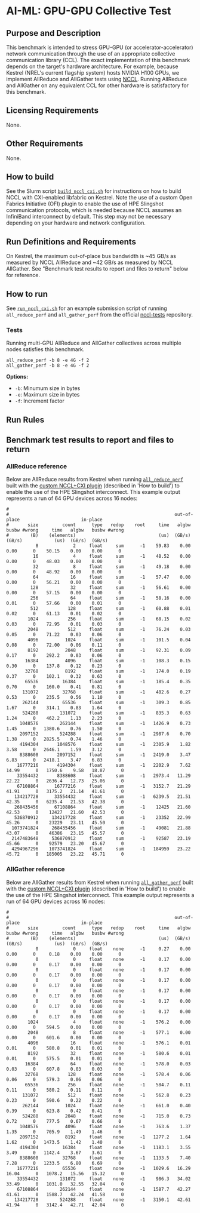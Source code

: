 # AI-ML: GPU-GPU Collective Test

## Purpose and Description

This benchmark is intended to stress GPU-GPU (or accelerator-accelerator) network communication through the use of an appropriate collective communication library (CCL). The exact implementation of this benchmark depends on the target's hardware architecture. For example, because Kestrel (NREL's current flagship system) hosts NVIDIA H100 GPUs, we implement AllReduce and AllGather tests using [NCCL](https://developer.nvidia.com/nccl). Running AllReduce and AllGather on any equivalent CCL for other hardware is satisfactory for this benchmark.

## Licensing Requirements

None.

## Other Requirements

None.

## How to build

See the Slurm script [`build_nccl_cxi.sh`](./build_nccl_cxi.sh) for instructions on how to build NCCL with CXI-enabled libfabric on Kestrel. Note the use of a custom Open Fabrics Initiative (OFI) plugin to enable the use of HPE Slingshot communication protocols, which is needed because NCCL assumes an InfiniBand interconnect by default. This step may not be necessary depending on your hardware and network configuration.

## Run Definitions and Requirements

On Kestrel, the maximum out-of-place bus bandwidth is ~45 GB/s as measured by NCCL AllReduce and ~42 GB/s as measured by NCCL AllGather. See "Benchmark test results to report and files to return" below for reference.

## How to run

See [`run_nccl_cxi.sh`](./run_nccl_cxi.sh) for an example submission script of running `all_reduce_perf` and `all_gather_perf` from the official [nccl-tests](https://github.com/NVIDIA/nccl-tests/tree/master) repository.

### Tests

Running multi-GPU AllReduce and AllGather collectives across multiple nodes satisfies this benchmark.

```
all_reduce_perf -b 8 -e 4G -f 2
all_gather_perf -b 8 -e 4G -f 2
```

**Options:**
- `-b`: Minumum size in bytes
- `-e`: Maximum size in bytes
- `-f`: Increment factor


## Run Rules


## Benchmark test results to report and files to return

### AllReduce reference
Below are AllReduce results from Kestrel when running [`all_reduce_perf`](https://github.com/NVIDIA/nccl-tests/tree/master) built with the [custom NCCL+CXI plugin](https://github.com/NERSC/nccl-ofi-plugin) (described in 'How to build') to enable the use of the HPE Slingshot interconnect. This example output represents a run of 64 GPU devices across 16 nodes:

```
#
#                                                              out-of-place                       in-place
#       size         count      type   redop    root     time   algbw   busbw #wrong     time   algbw   busbw #wrong
#        (B)    (elements)                               (us)  (GB/s)  (GB/s)            (us)  (GB/s)  (GB/s)
           8             2     float     sum      -1    59.83    0.00    0.00      0    50.15    0.00    0.00      0
          16             4     float     sum      -1    48.52    0.00    0.00      0    48.03    0.00    0.00      0
          32             8     float     sum      -1    49.18    0.00    0.00      0    48.92    0.00    0.00      0
          64            16     float     sum      -1    57.47    0.00    0.00      0    56.21    0.00    0.00      0
         128            32     float     sum      -1    56.61    0.00    0.00      0    57.15    0.00    0.00      0
         256            64     float     sum      -1    58.16    0.00    0.01      0    57.66    0.00    0.01      0
         512           128     float     sum      -1    60.88    0.01    0.02      0    61.13    0.01    0.02      0
        1024           256     float     sum      -1    68.15    0.02    0.03      0    72.95    0.01    0.03      0
        2048           512     float     sum      -1    76.24    0.03    0.05      0    71.22    0.03    0.06      0
        4096          1024     float     sum      -1    101.5    0.04    0.08      0    72.00    0.06    0.11      0
        8192          2048     float     sum      -1    92.31    0.09    0.17      0    292.2    0.03    0.06      0
       16384          4096     float     sum      -1    108.3    0.15    0.30      0    137.8    0.12    0.23      0
       32768          8192     float     sum      -1    174.0    0.19    0.37      0    102.1    0.32    0.63      0
       65536         16384     float     sum      -1    185.4    0.35    0.70      0    160.0    0.41    0.81      0
      131072         32768     float     sum      -1    482.6    0.27    0.53      0    235.5    0.56    1.10      0
      262144         65536     float     sum      -1    309.3    0.85    1.67      0    314.1    0.83    1.64      0
      524288        131072     float     sum      -1    835.3    0.63    1.24      0    462.2    1.13    2.23      0
     1048576        262144     float     sum      -1   1426.9    0.73    1.45      0   1380.6    0.76    1.50      0
     2097152        524288     float     sum      -1   2987.6    0.70    1.38      0   2825.5    0.74    1.46      0
     4194304       1048576     float     sum      -1   2305.9    1.82    3.58      0   2646.1    1.59    3.12      0
     8388608       2097152     float     sum      -1   2419.0    3.47    6.83      0   2418.1    3.47    6.83      0
    16777216       4194304     float     sum      -1   2202.9    7.62   14.99      0   1750.6    9.58   18.87      0
    33554432       8388608     float     sum      -1   2973.4   11.29   22.22      0   2636.4   12.73   25.06      0
    67108864      16777216     float     sum      -1   3152.7   21.29   41.91      0   3175.2   21.14   41.61      0
   134217728      33554432     float     sum      -1   6239.5   21.51   42.35      0   6235.4   21.53   42.38      0
   268435456      67108864     float     sum      -1    12425   21.60   42.53      0    12427   21.60   42.53      0
   536870912     134217728     float     sum      -1    23352   22.99   45.26      0    23229   23.11   45.50      0
  1073741824     268435456     float     sum      -1    49081   21.88   43.07      0    46386   23.15   45.57      0
  2147483648     536870912     float     sum      -1    92587   23.19   45.66      0    92579   23.20   45.67      0
  4294967296    1073741824     float     sum      -1   184959   23.22   45.72      0   185005   23.22   45.71      0
```

### AllGather reference

Below are AllGather results from Kestrel when running [`all_gather_perf`](https://github.com/NVIDIA/nccl-tests/tree/master) built with the [custom NCCL+CXI plugin](https://github.com/NERSC/nccl-ofi-plugin) (described in 'How to build') to enable the use of the HPE Slingshot interconnect. This example output represents a run of 64 GPU devices across 16 nodes:

```
#
#                                                              out-of-place                       in-place
#       size         count      type   redop    root     time   algbw   busbw #wrong     time   algbw   busbw #wrong
#        (B)    (elements)                               (us)  (GB/s)  (GB/s)            (us)  (GB/s)  (GB/s)
           0             0     float    none      -1     0.27    0.00    0.00      0     0.18    0.00    0.00      0
           0             0     float    none      -1     0.17    0.00    0.00      0     0.17    0.00    0.00      0
           0             0     float    none      -1     0.17    0.00    0.00      0     0.17    0.00    0.00      0
           0             0     float    none      -1     0.17    0.00    0.00      0     0.17    0.00    0.00      0
           0             0     float    none      -1     0.17    0.00    0.00      0     0.17    0.00    0.00      0
           0             0     float    none      -1     0.17    0.00    0.00      0     0.17    0.00    0.00      0
           0             0     float    none      -1     0.17    0.00    0.00      0     0.17    0.00    0.00      0
        1024             4     float    none      -1    576.2    0.00    0.00      0    594.5    0.00    0.00      0
        2048             8     float    none      -1    577.1    0.00    0.00      0    601.6    0.00    0.00      0
        4096            16     float    none      -1    576.1    0.01    0.01      0    580.8    0.01    0.01      0
        8192            32     float    none      -1    580.6    0.01    0.01      0    575.5    0.01    0.01      0
       16384            64     float    none      -1    578.0    0.03    0.03      0    607.8    0.03    0.03      0
       32768           128     float    none      -1    578.4    0.06    0.06      0    579.3    0.06    0.06      0
       65536           256     float    none      -1    584.7    0.11    0.11      0    580.2    0.11    0.11      0
      131072           512     float    none      -1    562.8    0.23    0.23      0    590.6    0.22    0.22      0
      262144          1024     float    none      -1    661.0    0.40    0.39      0    623.8    0.42    0.41      0
      524288          2048     float    none      -1    715.0    0.73    0.72      0    777.5    0.67    0.66      0
     1048576          4096     float    none      -1    763.6    1.37    1.35      0    705.9    1.49    1.46      0
     2097152          8192     float    none      -1   1277.2    1.64    1.62      0   1473.5    1.42    1.40      0
     4194304         16384     float    none      -1   1183.1    3.55    3.49      0   1142.4    3.67    3.61      0
     8388608         32768     float    none      -1   1133.5    7.40    7.28      0   1233.5    6.80    6.69      0
    16777216         65536     float    none      -1   1029.6   16.29   16.04      0   1078.2   15.56   15.32      0
    33554432        131072     float    none      -1    986.3   34.02   33.49      0   1031.0   32.55   32.04      0
    67108864        262144     float    none      -1   1587.7   42.27   41.61      0   1588.7   42.24   41.58      0
   134217728        524288     float    none      -1   3150.1   42.61   41.94      0   3142.4   42.71   42.04      0
```